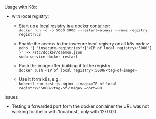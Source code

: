 Usage with K8s:
 - with local registry:
   - Start up a local resistry in a docker container:  
        `docker run -d -p 5000:5000 --restart=always --name registry registry:2`
   
   - Enable the access to the insecure local registry on all k8s nodes:  
      `echo '{ "insecure-registries":["<IP of local registry>:5000"] }' >> /etc/docker/daemon.json`  
      `sudo service docker restart`
 
   - Push the image after building it to the registry:  
      `docker push <IP of local registry>:5000/<tag-of-image>`
 
   - Use it form k8s, e.g.:  
      `kubectl run test-js-nginx –image=<IP of local registry>:5000/<tag-of-image> –port=80`

Issues:
 - Testing a forwarded port form the docker container the URL was not working for /hello with 'localhost', only with 127.0.0.1 
